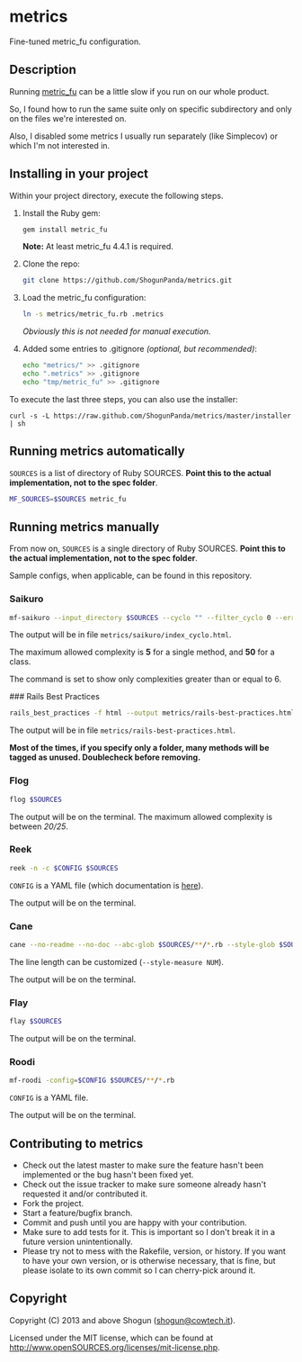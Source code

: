 # metrics

Fine-tuned metric_fu configuration.

## Description

Running [metric_fu](https://github.com/metric_fu/metric_fu) can be a little slow if you run on our whole product. 

So, I found how to run the same suite only on specific subdirectory and only on the files we're interested on.

Also, I disabled some metrics I usually run separately (like Simplecov) or which I'm not interested in.

## Installing in your project

Within your project directory, execute the following steps.

1. Install the Ruby gem:
  
    ```bash
    gem install metric_fu
    ```

    **Note:** At least metric_fu 4.4.1 is required.

1. Clone the repo:

    ```bash
    git clone https://github.com/ShogunPanda/metrics.git
    ```

1. Load the metric_fu configuration:

    ```bash
    ln -s metrics/metric_fu.rb .metrics
    ```

    *Obviously this is not needed for manual execution.*

1. Added some entries to .gitignore *(optional, but recommended)*:

    ```bash
    echo "metrics/" >> .gitignore
    echo ".metrics" >> .gitignore
    echo "tmp/metric_fu" >> .gitignore
    ```

To execute the last three steps, you can also use the installer:

`curl -s -L https://raw.github.com/ShogunPanda/metrics/master/installer | sh`

## Running metrics automatically

`SOURCES` is a list of directory of Ruby SOURCES. **Point this to the actual implementation, not to the spec folder**.

```bash
MF_SOURCES=$SOURCES metric_fu
```

## Running metrics manually

From now on, `SOURCES` is a single directory of Ruby SOURCES. **Point this to the actual implementation, not to the spec folder**.

Sample configs, when applicable, can be found in this repository.

### Saikuro

```bash
mf-saikuro --input_directory $SOURCES --cyclo "" --filter_cyclo 0 --error_cyclo 6 --formater text --output_directory metrics/saikuro --input_directory $SOURCES
```

The output will be in file `metrics/saikuro/index_cyclo.html`.

The maximum allowed complexity is **5** for a single method, and **50** for a class. 

The command is set to show only complexities greater than or equal to 6.

### Rails Best Practices

```bash
rails_best_practices -f html --output metrics/rails-best-practices.html $SOURCES
```

The output will be in file `metrics/rails-best-practices.html`. 

**Most of the times, if you specify only a folder, many methods will be tagged as unused. Doublecheck before removing.**

### Flog

```bash
flog $SOURCES
```

The output will be on the terminal. The maximum allowed complexity is between *20/25*.

### Reek

```bash
reek -n -c $CONFIG $SOURCES
```

`CONFIG` is a YAML file (which documentation is [here](https://github.com/troessner/reek/wiki/Configuration-Files)).

The output will be on the terminal.

### Cane

```bash
cane --no-readme --no-doc --abc-glob $SOURCES/**/*.rb --style-glob $SOURCES/**/*.rb
```

The line length can be customized (`--style-measure NUM`).

The output will be on the terminal.

### Flay

```bash
flay $SOURCES
```

The output will be on the terminal.

### Roodi

```bash
mf-roodi -config=$CONFIG $SOURCES/**/*.rb
```

`CONFIG` is a YAML file.

The output will be on the terminal.

## Contributing to metrics

* Check out the latest master to make sure the feature hasn't been implemented or the bug hasn't been fixed yet.
* Check out the issue tracker to make sure someone already hasn't requested it and/or contributed it.
* Fork the project.
* Start a feature/bugfix branch.
* Commit and push until you are happy with your contribution.
* Make sure to add tests for it. This is important so I don't break it in a future version unintentionally.
* Please try not to mess with the Rakefile, version, or history. If you want to have your own version, or is otherwise necessary, that is fine, but please isolate to its own commit so I can cherry-pick around it.

## Copyright

Copyright (C) 2013 and above Shogun (shogun@cowtech.it).

Licensed under the MIT license, which can be found at http://www.openSOURCES.org/licenses/mit-license.php.
